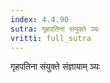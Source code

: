 ```yaml
---
index: 4.4.90
sutra: गृहपतिना संयुक्ते ञ्यः
vritti: full_sutra
---
```


गृहपतिना संयुक्ते संज्ञायाम्  ञ्यः 